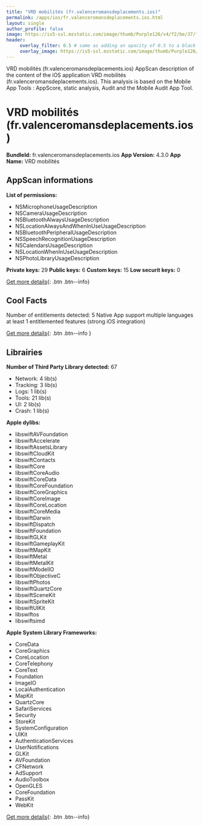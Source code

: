 ```yaml
---
title: "VRD mobilités (fr.valenceromansdeplacements.ios)"
permalink: /apps/ios/fr.valenceromansdeplacements.ios.html
layout: single
author_profile: false
image: https://is5-ssl.mzstatic.com/image/thumb/Purple126/v4/f2/be/37/f2be376e-8103-486b-bcb3-eefafac0fb7b/AppIcon_46-0-0-1x_U007emarketing-0-0-0-7-0-0-sRGB-0-0-0-GLES2_U002c0-512MB-85-220-0-0.png/512x512bb.jpg
header: 
     overlay_filter: 0.5 # same as adding an opacity of 0.5 to a black background
     overlay_image: https://is5-ssl.mzstatic.com/image/thumb/Purple126/v4/f2/be/37/f2be376e-8103-486b-bcb3-eefafac0fb7b/AppIcon_46-0-0-1x_U007emarketing-0-0-0-7-0-0-sRGB-0-0-0-GLES2_U002c0-512MB-85-220-0-0.png/512x512bb.jpg
---
```

VRD mobilités (fr.valenceromansdeplacements.ios) AppScan description of the content of the iOS application VRD mobilités (fr.valenceromansdeplacements.ios). This analysis is based on the Mobile App Tools : AppScore, static analysis, Audit and the Mobile Audit App Tool.

# VRD mobilités (fr.valenceromansdeplacements.ios)

**BundleId:** fr.valenceromansdeplacements.ios
**App Version:** 4.3.0
**App Name:** VRD mobilités


## AppScan informations 

**List of permissions:** 
- NSMicrophoneUsageDescription
- NSCameraUsageDescription
- NSBluetoothAlwaysUsageDescription
- NSLocationAlwaysAndWhenInUseUsageDescription
- NSBluetoothPeripheralUsageDescription
- NSSpeechRecognitionUsageDescription
- NSCalendarsUsageDescription
- NSLocationWhenInUseUsageDescription
- NSPhotoLibraryUsageDescription
  
  
**Private keys:** 29
**Public keys:** 6
**Custom keys:** 15
**Low securit keys:** 0
  
[Get more details](/pricing.html){: .btn .btn--info}

## Cool Facts

Number of entitlements detected: 5
Native App
support multiple languages
at least 1 entitlemented features (strong iOS integration)
  
[Get more details](/pricing.html){: .btn .btn--info }

## Librairies 
**Number of Third Party Library detected:** 67
- Network: 4 lib(s)
- Tracking: 3 lib(s)
- Logs: 1 lib(s)
- Tools: 21 lib(s)
- UI: 2 lib(s)
- Crash: 1 lib(s)


**Apple dylibs:**
- libswiftAVFoundation
- libswiftAccelerate
- libswiftAssetsLibrary
- libswiftCloudKit
- libswiftContacts
- libswiftCore
- libswiftCoreAudio
- libswiftCoreData
- libswiftCoreFoundation
- libswiftCoreGraphics
- libswiftCoreImage
- libswiftCoreLocation
- libswiftCoreMedia
- libswiftDarwin
- libswiftDispatch
- libswiftFoundation
- libswiftGLKit
- libswiftGameplayKit
- libswiftMapKit
- libswiftMetal
- libswiftMetalKit
- libswiftModelIO
- libswiftObjectiveC
- libswiftPhotos
- libswiftQuartzCore
- libswiftSceneKit
- libswiftSpriteKit
- libswiftUIKit
- libswiftos
- libswiftsimd


**Apple System Library Frameworks:**
- CoreData
- CoreGraphics
- CoreLocation
- CoreTelephony
- CoreText
- Foundation
- ImageIO
- LocalAuthentication
- MapKit
- QuartzCore
- SafariServices
- Security
- StoreKit
- SystemConfiguration
- UIKit
- AuthenticationServices
- UserNotifications
- GLKit
- AVFoundation
- CFNetwork
- AdSupport
- AudioToolbox
- OpenGLES
- CoreFoundation
- PassKit
- WebKit


  
[Get more details](/pricing.html){: .btn .btn--info}

